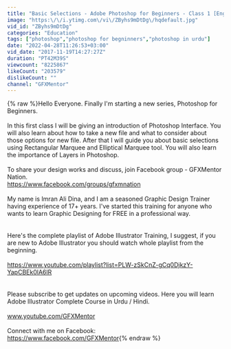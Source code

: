 ```yaml
---
title: "Basic Selections - Adobe Photoshop for Beginners - Class 1 [Eng Sub]"
image: "https:\/\/i.ytimg.com\/vi\/ZByhs9mDtDg\/hqdefault.jpg"
vid_id: "ZByhs9mDtDg"
categories: "Education"
tags: ["photoshop","photoshop for begninners","photoshop in urdu"]
date: "2022-04-28T11:26:53+03:00"
vid_date: "2017-11-19T14:27:27Z"
duration: "PT42M39S"
viewcount: "8225867"
likeCount: "203579"
dislikeCount: ""
channel: "GFXMentor"
---
```

{% raw %}Hello Everyone. Finally I'm starting a new series, Photoshop for Beginners. <br /><br />In this first class I will be giving an introduction of Photoshop Interface. You will also learn about how to take a new file and what to consider about those options for new file. After that I will guide you about basic selections using Rectangular Marquee and Elliptical Marquee tool. You will also learn the importance of Layers in Photoshop. <br /><br />To share your design works and discuss, join Facebook group - GFXMentor Nation.<br /><a rel="nofollow" target="blank" href="https://www.facebook.com/groups/gfxmnation">https://www.facebook.com/groups/gfxmnation</a><br /><br />My name is Imran Ali Dina, and I am a seasoned Graphic Design Trainer having experience of 17+ years. I've started this training for anyone who wants to learn Graphic Designing for FREE in a professional way. <br /><br /><br />Here's the complete playlist of Adobe Illustrator Training, I suggest, if you are new to Adobe Illustrator you should watch whole playlist from the beginning.<br /><br /><a rel="nofollow" target="blank" href="https://www.youtube.com/playlist?list=PLW-zSkCnZ-gCq0DjkzY-YapCBEk0lA6lR">https://www.youtube.com/playlist?list=PLW-zSkCnZ-gCq0DjkzY-YapCBEk0lA6lR</a><br /><br /><br />Please subscribe to get updates on upcoming videos. Here you will learn Adobe Illustrator Complete Course in Urdu / Hindi. <br /><br />www.youtube.com/GFXMentor<br /><br />Connect with me on Facebook:<br /><a rel="nofollow" target="blank" href="https://www.facebook.com/GFXMentor">https://www.facebook.com/GFXMentor</a>{% endraw %}
